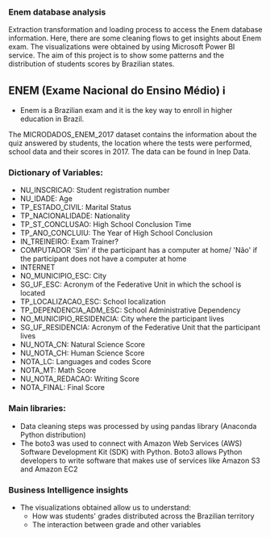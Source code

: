 ### Enem database analysis 


Extraction transformation and loading process to access the Enem database information. Here, there are some cleaning flows to get insights about Enem exam. The visualizations were obtained by using Microsoft Power BI service. The aim of this project is to show some patterns and the distribution of students scores by Brazilian states.



## ENEM (Exame Nacional do Ensino Médio) ℹ️ 
- Enem is a Brazilian exam and it is the key way to enroll in higher education in Brazil.

The MICRODADOS_ENEM_2017 dataset contains the information about the quiz answered by students, the location where the tests were performed, school data and their scores in 2017. The data can be found in Inep Data. 

### Dictionary of Variables: 

- NU_INSCRICAO: Student registration number
- NU_IDADE: Age 
- TP_ESTADO_CIVIL: Marital Status
- TP_NACIONALIDADE: Nationality
- TP_ST_CONCLUSAO: High School Conclusion Time
- TP_ANO_CONCLUIU: The Year of High School Conclusion 
- IN_TREINEIRO: Exam Trainer?
- COMPUTADOR 'Sim' if the participant has a computer at home/ 'Não' if the participant does not have a computer at home
- INTERNET
- NO_MUNICIPIO_ESC: City
- SG_UF_ESC: Acronym of the Federative Unit in which the school is located
- TP_LOCALIZACAO_ESC: School localization
- TP_DEPENDENCIA_ADM_ESC: School Administrative Dependency
- NO_MUNICIPIO_RESIDENCIA: City where the participant lives 
- SG_UF_RESIDENCIA: Acronym of the Federative Unit that the participant lives
- NU_NOTA_CN: Natural Science Score
- NU_NOTA_CH: Human Science Score 
- NOTA_LC: Languages and codes Score
- NOTA_MT: Math Score 
- NU_NOTA_REDACAO: Writing Score 
- NOTA_FINAL: Final Score 


### Main libraries:

- Data cleaning steps was processed by using pandas library (Anaconda Python distribution)
- The boto3 was used to connect with Amazon Web Services (AWS) Software Development Kit (SDK) with Python. Boto3 allows Python developers to write software that makes use of services like Amazon S3 and Amazon EC2


### Business Intelligence insights

- The visualizations obtained allow us to understand: 
    - How was students' grades distributed across the Brazilian territory
    - The interaction between grade and other variables



